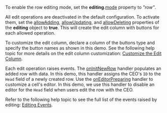 To enable the row editing mode, set the **editing**.[mode](/Documentation/ApiReference/UI_Components/dxTreeList/Configuration/editing/#mode) property to *"row"*.

All edit operations are deactivated in the default configuration. To activate them, set the [allowAdding](/Documentation/ApiReference/UI_Components/dxTreeList/Configuration/editing/#allowAdding), [allowUpdating](/Documentation/ApiReference/UI_Components/dxTreeList/Configuration/editing/#allowUpdating), and [allowDeleting](/Documentation/ApiReference/UI_Components/dxTreeList/Configuration/editing/#allowDeleting) properties of the **editing** object to **true**. This will create the edit column with buttons for each allowed operation.

To customize the edit column, declare a column of the buttons type and specify the button names as shown in this demo. See the following help topic for more details on the edit column customization: [Customize the Edit Column](/Documentation/Guide/UI_Components/TreeList/Columns/Column_Types/Command_Columns/#Customize_the_Edit_Column).

Each edit operation raises events. The [onInitNewRow](/Documentation/ApiReference/UI_Components/dxTreeList/Configuration/#onInitNewRow) handler populates an added row with data. In this demo, this handler assigns the CEO's `ID` to the `Head` field of a newly created row. Use the [onEditorPreparing](/Documentation/ApiReference/UI_Components/dxTreeList/Configuration/#onEditorPreparing) handler to customize a cell's editor. In this demo, we use this handler to disable an editor for the `Head` field when users edit the row with the CEO.

Refer to the following help topic to see the full list of the events raised by editing: [Editing Events](/Documentation/Guide/UI_Components/TreeList/Editing/#Events).
